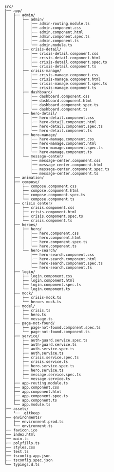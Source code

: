 <pre><code>src/
├── app/
│   ├── admin/
│   │   ├── admin/
│   │   │   ├── admin-routing.module.ts
│   │   │   ├── admin.component.css
│   │   │   ├── admin.component.html
│   │   │   ├── admin.component.spec.ts
│   │   │   ├── admin.component.ts
│   │   │   └── admin.module.ts
│   │   ├── crisis-detail/
│   │   │   ├── crisis-detail.component.css
│   │   │   ├── crisis-detail.component.html
│   │   │   ├── crisis-detail.component.spec.ts
│   │   │   └── crisis-detail.component.ts
│   │   ├── crisis-manage/
│   │   │   ├── crisis-manage.component.css
│   │   │   ├── crisis-manage.component.html
│   │   │   ├── crisis-manage.component.spec.ts
│   │   │   └── crisis-manage.component.ts
│   │   ├── dashboard/
│   │   │   ├── dashboard.component.css
│   │   │   ├── dashboard.component.html
│   │   │   ├── dashboard.component.spec.ts
│   │   │   └── dashboard.component.ts
│   │   ├── hero-detail/
│   │   │   ├── hero-detail.component.css
│   │   │   ├── hero-detail.component.html
│   │   │   ├── hero-detail.component.spec.ts
│   │   │   └── hero-detail.component.ts
│   │   ├── hero-manage/
│   │   │   ├── hero-manage.component.css
│   │   │   ├── hero-manage.component.html
│   │   │   ├── hero-manage.component.spec.ts
│   │   │   └── hero-manage.component.ts
│   │   └── message-center/
│   │       ├── message-center.component.css
│   │       ├── message-center.component.html
│   │       ├── message-center.component.spec.ts
│   │       └── message-center.component.ts
│   ├── animation/
│   ├── compose/
│   │   ├── compose.component.css
│   │   ├── compose.component.html
│   │   ├── compose.component.spec.ts
│   │   └── compose.component.ts
│   ├── crisis center/
│   │   ├── crisis.component.css
│   │   ├── crisis.component.html
│   │   ├── crisis.component.spec.ts
│   │   └── crisis.component.ts
│   ├── heroes/
│   │   ├── hero/
│   │   │   ├── hero.component.css
│   │   │   ├── hero.component.html
│   │   │   ├── hero.component.spec.ts
│   │   │   └── hero.component.ts
│   │   └── hero-search/
│   │       ├── hero-search.component.css
│   │       ├── hero-search.component.html
│   │       ├── hero-search.component.spec.ts
│   │       └── hero-search.component.ts
│   ├── login/
│   │   ├── login.component.css
│   │   ├── login.component.html
│   │   ├── login.component.spec.ts
│   │   └── login.component.ts
│   ├── mock/
│   │   ├── crisis-mock.ts
│   │   └── heroes-mock.ts
│   ├── model/
│   │   ├── crisis.ts
│   │   ├── hero.ts
│   │   └── message.ts
│   ├── page-not-found/
│   │   ├── page-not-found.component.spec.ts
│   │   └── page-not-found.component.ts
│   ├── service/
│   │   ├── auth-guard.service.spec.ts
│   │   ├── auth-guard.service.ts
│   │   ├── auth.service.spec.ts
│   │   ├── auth.service.ts
│   │   ├── crisis.service.spec.ts
│   │   ├── crisis.service.ts
│   │   ├── hero.service.spec.ts
│   │   ├── hero.service.ts
│   │   ├── message.service.spec.ts
│   │   └── message.service.ts
│   ├── app-routing.module.ts
│   ├── app.component.css
│   ├── app.component.html
│   ├── app.component.spec.ts
│   ├── app.component.ts
│   └── app.module.ts
├── assets/
│   └── .gitkeep
├── environments/
│   ├── environment.prod.ts
│   └── environment.ts
├── favicon.ico
├── index.html
├── main.ts
├── polyfills.ts
├── styles.css
├── test.ts
├── tsconfig.app.json
├── tsconfig.spec.json
└── typings.d.ts
</code></pre>